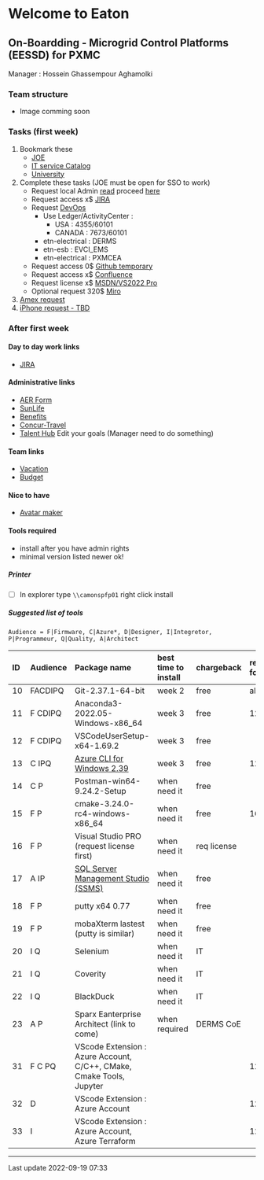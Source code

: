 # Welcome to Eaton

## On-Boardding - Microgrid Control Platforms (EESSD) for PXMC

  Manager : Hossein Ghassempour Aghamolki

### Team structure

  - Image comming soon

### Tasks (first week)

 1. Bookmark these
    - [JOE](http://portal.etn.com/intranet/faces/oracle/webcenter/portalapp/pages/eatontoday.jspx)
    - [IT service Catalog](http://itsc7.tcc.etn.com/ServiceCatalog/navigation.do?go=myrequests)
    - [University](https://eatonuniversity.sumtotal.host/rcore/c/dash/MLAD/ENG?isDeepLink=1)
 2. Complete these tasks (JOE must be open for SSO to work)
    - Request local Admin [read](https://confluence-prod.tcc.etn.com/pages/viewpage.action?pageId=206014628) proceed [here](http://eiam.tcc.etn.com/identity/?_adf.ctrl-state=gfu6snh9m_1&_afrLoop=6357781218272717)
    - Request access x$ [JIRA](http://itsc7.tcc.etn.com/ServiceCatalog/navigation.do?go=submission&dashboard=tl%3A2%7Cmc%3A1%7Cc%3A75%7Ct%3A0)
    - Request [DevOps](https://apps.powerapps.com/play/de48d50f-a7fa-4141-8bfd-dfd1de70a227?tenantId=d6525c95-b906-431a-b926-e9b51ba43cc4)
      + Use Ledger/ActivityCenter : 
         + USA : 4355/60101
         + CANADA : 7673/60101
      + etn-electrical : DERMS
      + etn-esb : EVCI_EMS
      + etn-electrical : PXMCEA
    - Request access 0$ [Github temporary](https://github.com/etn-electrical/PXMCEA-Utils/)
    - Request access x$ [Confluence](http://itsc7.tcc.etn.com/ServiceCatalog/navigation.do?go=submission&dashboard=tl%3A2%7Cmc%3A1%7Cc%3A75%7Ct%3A3)
    - Request license x$ [MSDN/VS2022 Pro](http://itsc7.tcc.etn.com/ServiceCatalog/navigation.do?go=sd&entry=000000000075952)
    - Optional request 320$ [Miro](http://itsc7.tcc.etn.com/ServiceCatalog/navigation.do?go=sd&entry=000000000082951)
 3. [Amex request](https://eaton.columncloud.com/arsys/forms/etnprdap2/COL:CORE:User_Portal_Finance/UI_View/)
 4. [iPhone request - TBD](./)

### After first week

#### Day to day work links
 - [JIRA](https://jira-prod.tcc.etn.com/secure/RapidBoard.jspa?rapidView=2668&projectKey=MGCP&selectedIssue=MGCP-298)
  
#### Administrative links 
 - [AER Form](http://itsc7.tcc.etn.com/ServiceCatalog/navigation.do?go=sd&entry=000000000129970)
 - [SunLife](https://www.sunnet.sunlife.com/signin/mysunlife/home.wca)
 - [Benefits](https://ebc.hroffice.com/)
 - [Concur-Travel](https://www.concursolutions.com/home.asp)
 - [Talent Hub](https://eid.eaton.com/app/etn_sapias_1/exk1l15lrs9uYYf2Z4x7/sso/saml) Edit your goals (Manager need to do something)

#### Team links
 - [Vacation](https://confluence-prod.tcc.etn.com/pages/viewpage.action?spaceKey=MGC&title=Vacation+Calendar)
 - [Budget](https://eaton.sharepoint.com/sites/MicrogridPlatformsInternal/Lists/Budget%20Tracker/AllItems.aspx)
 
#### Nice to have
 - [Avatar maker](https://avatarmaker.com/)

#### Tools required 
 - install after you have admin rights 
 - minimal version listed newer ok!

##### Printer
 - [ ] In explorer type `\\camonspfp01` right click install

##### Suggested list of tools

`Audience = F|Firmware, C|Azure*, D|Designer, I|Integretor, P|Programmeur, Q|Quality, A|Architect`

ID | Audience | Package name | best time to install | chargeback | required for
:--- | :----- | :-------- | :---- | :---- | :----
10 | FACDIPQ | Git-2.37.1-64-bit | week 2 | free | all
11 | F CDIPQ | Anaconda3-2022.05-Windows-x86_64 | week 3 | free | 12
12 | F CDIPQ | VSCodeUserSetup-x64-1.69.2 | week 3 | free | 
13 |   C IPQ | [Azure CLI for Windows 2.39](https://aka.ms/installazurecliwindows) | week 3 | free | 12
14 |   C  P  | Postman-win64-9.24.2-Setup | when need it | free |
15 | F    P  | cmake-3.24.0-rc4-windows-x86_64 | when need it | free  | 16
16 | F    P  | Visual Studio PRO (request license first) | when need it | req license | 
17 |  A  IP  | [SQL Server Management Studio (SSMS)](https://aka.ms/ssmsfullsetup) | when need it | free |
18 | F    P  | putty x64 0.77 | when need it | free |
19 | F    P  | mobaXterm lastest (putty is similar) | when need it | free |
20 |     I Q | Selenium | when need it | IT | 
21 |     I Q | Coverity | when need it | IT | 
22 |     I Q | BlackDuck | when need it | IT | 
23 |  A   P  | Sparx Eanterprise Architect (link to come) | when required | DERMS CoE |
31 | F C  PQ |   VScode Extension : Azure Account, C/C++, CMake, Cmake Tools, Jupyter | | | 12
32 |    D    |   VScode Extension : Azure Account | | | 12
33 |     I   |   VScode Extension : Azure Account, Azure Terraform | | | 12

---
Last update 2022-09-19 07:33
